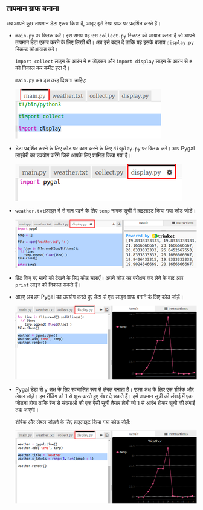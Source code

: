 ## तापमान ग्राफ बनाना

अब आपने कुछ तापमान डेटा एकत्र किया है, आइए इसे रेखा ग्राफ पर प्रदर्शित करते हैं।

+ `main.py` पर क्लिक करें। इस समय यह उस `collect.py` स्क्रिप्ट को आयात करता है जो आपने तापमान डेटा एकत्र करने के लिए लिखी थी। अब इसे बदल दें ताकि यह इसके बजाय `display.py` स्क्रिप्ट कोआयात करे।
    
    `import collect` लाइन के आरंभ में `#` जोड़कर और `import display` लाइन के आरंभ से `#` को निकाल कर कमेंट हटा दें।
    
    `main.py` अब इस तरह दिखना चाहिए:
    
    ![स्क्रीनशॉट](images/weather-main.png)

+ डेटा प्रदर्शित करने के लिए कोड पर काम करने के लिए `display.py` पर क्लिक करें। आप Pygal लाइब्रेरी का उपयोग करेंगे जिसे आपके लिए शामिल किया गया है।
    
    ![स्क्रीनशॉट](images/weather-display.png)

+ `weather.txt`फ़ाइल में से मान पढ़ने के लिए `temp` नामक सूची में हाइलाइट किया गया कोड जोड़ें।
    
    ![स्क्रीनशॉट](images/weather-read.png)

+ प्रिंट किए गए मानों को देखने के लिए कोड चलाएँ। अपने कोड का परीक्षण कर लेने के बाद आप `print` लाइन को निकाल सकते हैं।

+ आइए अब हम Pygal का उपयोग करते हुए डेटा से एक लाइन ग्राफ बनाने के लिए कोड जोड़ें।
    
    ![स्क्रीनशॉट](images/weather-graph.png)

+ Pygal डेटा से y अक्ष के लिए स्वचालित रूप से लेबल बनाता है। एक्स अक्ष के लिए एक शीर्षक और लेबल जोड़ें। हम रीडिंग को 1 से शुरू करते हुए नंबर दे सकते हैं। हमें तापमान सूची की लंबाई में एक जोड़ना होगा ताकि रेंज से संख्याओं की एक ऐसी सूची तैयार होगी जो 1 से आरंभ होकर सूची की लंबाई तक जाएगी।
    
    शीर्षक और लेबल जोड़ने के लिए हाइलाइट किया गया कोड जोड़ें:
    
    ![स्क्रीनशॉट](images/weather-labels.png)
